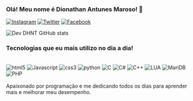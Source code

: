 ### Olá! Meu nome é Dionathan Antunes Maroso! 🚀

[![Instagram](https://img.shields.io/badge/Instagram-E4405F?style=for-the-badge&logo=instagram&logoColor=white)](https://instagram.com/dnhho)
[![Twitter](https://img.shields.io/badge/Twitter-1DA1F2?style=for-the-badge&logo=twitter&logoColor=white)](https://twitter.com/@diontravolta)
[![Facebook](https://img.shields.io/badge/Facebook-1877F2?style=for-the-badge&logo=facebook&logoColor=white)](https://www.facebook.com/dhnthn)

![Dev DHNT GitHub stats](https://github-readme-stats.vercel.app/api?username=DevDHNT&show_icons=true&theme=synthwave)

### Tecnologias que eu mais utilizo no dia a dia!

<div style="display: inline_block"><br/>
<img align="center" alt="html5" src="https://img.shields.io/badge/HTML5-E34F26?style=for-the-badge&logo=html5&logoColor=white" />
<img align="center" alt="Javascript" src="https://img.shields.io/badge/JavaScript-323330?style=for-the-badge&logo=javascript&logoColor=F7DF1E" />
<img align="center" alt="css3" src="https://img.shields.io/badge/CSS3-1572B6?style=for-the-badge&logo=css3&logoColor=white" />
<img align="center" alt="python" src="https://img.shields.io/badge/Python-14354C?style=for-the-badge&logo=python&logoColor=white" />
<img align="center" alt="C" src="https://img.shields.io/badge/C-00599C?style=for-the-badge&logo=c&logoColor=whitee" />
<img align="center" alt="C#" src="https://img.shields.io/badge/C%23-239120?style=for-the-badge&logo=c-sharp&logoColor=white" />
<img align="center" alt="C++" src="https://img.shields.io/badge/C%2B%2B-00599C?style=for-the-badge&logo=c%2B%2B&logoColor=white" />
<img align="center" alt="LUA" src="https://img.shields.io/badge/Lua-2C2D72?style=for-the-badge&logo=lua&logoColor=white" />
<img align="center" alt="MariDB" src="https://img.shields.io/badge/MariaDB-003545?style=for-the-badge&logo=mariadb&logoColor=white" />
<img align="center" alt="PHP" src="https://img.shields.io/badge/PHP-777BB4?style=for-the-badge&logo=php&logoColor=white" />
</div><br/>
Apaixonado por programação e me dedicando todos os dias para aprender mais e melhorar meu desempenho.

